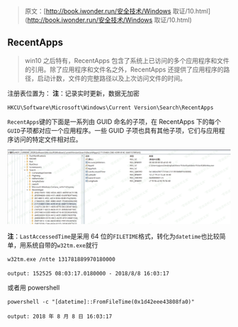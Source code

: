 > 原文：[http://book.iwonder.run/安全技术/Windows 取证/10.html](http://book.iwonder.run/安全技术/Windows 取证/10.html)

## RecentApps

> win10 之后特有，RecentApps 包含了系统上已访问的多个应用程序和文件的引用。除了应用程序和文件名之外，RecentApps 还提供了应用程序的路径，启动计数，文件的完整路径以及上次访问文件的时间。

注册表位置为： **注**：记录实时更新，数据无加密

```
HKCU\Software\Microsoft\Windows\Current Version\Search\RecentApps 
```

`RecentApps`键的下面是一系列由 GUID 命名的子项，在 RecentApps 下的每个`GUID`子项都对应一个应用程序。一些 GUID 子项也具有其他子项，它们与应用程序访问的特定文件相对应。

![image](img/cc78b9b6274c4d1e39bb1725ec4af05b.png)

**注**：`LastAccessedTime`是采用 64 位的`FILETIME`格式，转化为`datetime`也比较简单，用系统自带的`w32tm.exe`就行

```
w32tm.exe /ntte 131781889970180000

output: 152525 08:03:17.0180000 - 2018/8/8 16:03:17 
```

或者用 powershell

```
powershell -c "[datetime]::FromFileTime(0x1d42eee43808fa0)"

output: 2018 年 8 月 8 日 16:03:17 
```

